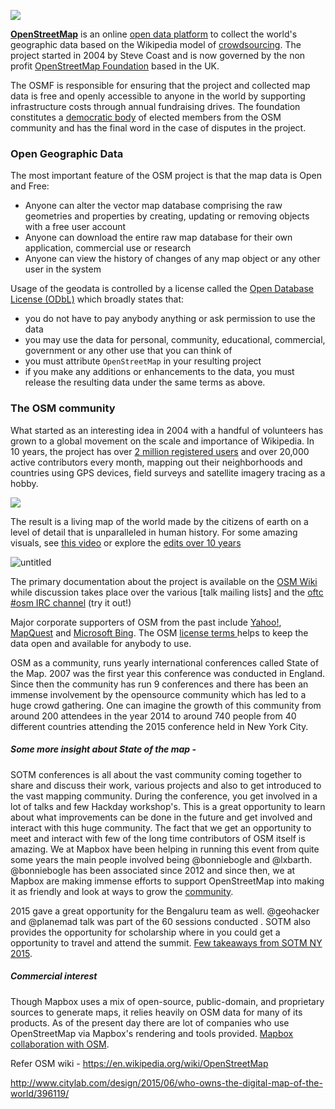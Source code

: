![](https://pbs.twimg.com/profile_images/1332105692/OSM_fixed_512.png)

**[OpenStreetMap](http://www.openstreetmap.org)** is an online [open data platform](https://en.wikipedia.org/wiki/Open_data) to collect the world's geographic data based on the Wikipedia model of [crowdsourcing](https://en.wikipedia.org/wiki/Crowdsourcing).
The project started in 2004 by Steve Coast and is now governed by the non profit [OpenStreetMap Foundation](https://wiki.osmfoundation.org/wiki/Main_Page) based in the UK. 

The OSMF is responsible for ensuring that the project and collected map data is free and openly accessible to anyone in the world by supporting infrastructure costs through annual fundraising drives. The foundation constitutes a [democratic body](https://wiki.osmfoundation.org/wiki/Join) of elected members from the OSM community and has the final word in the case of disputes in the project.

### Open Geographic Data

The most important feature of the OSM project is that the map data is Open and Free:
- Anyone can alter the vector map database comprising the raw geometries and properties by creating, updating or removing objects with a free user account
- Anyone can download the entire raw map database for their own application, commercial use or research
- Anyone can view the history of changes of any map object or any other user in the system

Usage of the geodata is controlled by a license called the [Open Database License (ODbL)](https://wiki.osmfoundation.org/wiki/License) which broadly states that:
- you do not have to pay anybody anything or ask permission to use the data
- you may use the data for personal, community, educational, commercial, government or any other use that you can think of
- you must attribute `OpenStreetMap` in your resulting project
- if you make any additions or enhancements to the data, you must release the resulting data under the same terms as above.

### The OSM community
What started as an interesting idea in 2004 with a handful of volunteers has grown to a global movement on the scale and importance of Wikipedia. In 10 years, the project has over [2 million registered users](http://www.openstreetmap.org/stats/data_stats.html) and over 20,000 active contributors every month, mapping out their neighborhoods and countries using GPS devices, field surveys and satellite imagery tracing as a hobby.

![](http://wiki.openstreetmap.org/w/images/9/90/Active_contributors_month.png)

The result is a living map of the world made by the citizens of earth on a level of detail that is unparalleled in human history. For some amazing visuals, see [this video](https://vimeo.com/83164362) or explore the [edits over 10 years](https://www.mapbox.com/ten-years-openstreetmap/#0.000000/8.407168/2)

![untitled](https://cloud.githubusercontent.com/assets/126868/8614000/fbfac286-2702-11e5-95f0-62ee0b4a3bfd.gif)

The primary documentation about the project is available on the [OSM Wiki]() while discussion takes place over the various [talk mailing lists] and the [oftc #osm IRC channel](http://irc.openstreetmap.org) (try it out!)

 Major corporate supporters of OSM from the past include [Yahoo!](http://wiki.openstreetmap.org/wiki/Yahoo!_Aerial_Imagery), [MapQuest](http://wiki.openstreetmap.org/wiki/MapQuest) and [Microsoft Bing](http://wiki.openstreetmap.org/wiki/Bing). The OSM [license terms ](http://www.openstreetmap.org/copyright) helps to keep the data open and available for anybody to use.

OSM as a community, runs yearly international conferences called State of the Map. 2007 was the first year this conference was conducted in England. Since then the community has run 9 conferences and there has been an immense involvement by the opensource community which has led to a huge crowd gathering. One can imagine the growth of this community from around 200 attendees in the year 2014 to around 740 people from 40 different countries attending the 2015 conference held in New York City. 

##### Some more insight about State of the map -

SOTM conferences is all about the vast community coming together to share and discuss their work, various projects and also to get introduced to the vast mapping community. During the conference, you get involved in a lot of talks and few Hackday workshop's. This is a great opportunity to learn about what improvements can be  done in the future and get involved and interact with this huge community. The fact that we get an opportunity to meet and interact with few of the long time contributors of OSM itself is amazing. We at Mapbox have been helping in running this event from quite some years the main people involved being @bonniebogle  and @lxbarth. @bonniebogle has been associated since 2012 and since then, we at Mapbox are making immense efforts to support OpenStreetMap into making it as friendly and look at ways to grow the [community](https://github.com/mapbox/hey/issues/4356). 

2015 gave a great opportunity for the Bengaluru team as well. @geohacker and @planemad talk was part of the 60 sessions conducted . SOTM also provides the opportunity for scholarship where in you could get a opportunity to travel and attend the summit. [Few takeaways from SOTM NY 2015](https://github.com/mapbox/hey/issues/4317).

##### Commercial interest 

Though Mapbox uses a mix of open-source, public-domain, and proprietary sources to generate maps, it relies heavily on OSM data for many of its products. As of the present day  there are lot of companies who use OpenStreetMap via Mapbox's rendering and tools provided. [Mapbox collaboration with OSM](http://www.citylab.com/design/2015/06/who-owns-the-digital-map-of-the-world/396119/).


Refer OSM wiki - https://en.wikipedia.org/wiki/OpenStreetMap 

http://www.citylab.com/design/2015/06/who-owns-the-digital-map-of-the-world/396119/